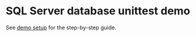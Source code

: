 # SQL Server database unittest demo

See [demo setup](https://github.com/erickangMSFT/dbunittest-slacker/blob/master/demo/setup.md) for the step-by-step guide. 
